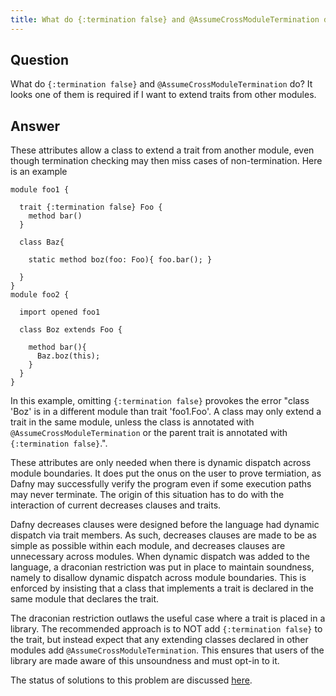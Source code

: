 ```yaml
---
title: What do {:termination false} and @AssumeCrossModuleTermination do? It looks one of them is required if I want to extend traits from other modules.
---
```


## Question

What do `{:termination false}` and `@AssumeCrossModuleTermination` do? It looks one of them is required if I want to extend traits from other modules.

## Answer

These attributes allow a class to extend a trait from another module, even though termination checking may then miss cases of non-termination. Here is an example
```dafny
module foo1 {

  trait {:termination false} Foo {
    method bar()
  }

  class Baz{

    static method boz(foo: Foo){ foo.bar(); }

  }
}
module foo2 {

  import opened foo1

  class Boz extends Foo {

    method bar(){
      Baz.boz(this);
    }
  }
}
```
In this example, omitting `{:termination false}` provokes the error "class 'Boz' is in a different module than trait 'foo1.Foo'. A class may only extend a trait in the same module, 
unless the class is annotated with `@AssumeCrossModuleTermination` or the parent trait is annotated with `{:termination false}`.".

These attributes are only needed when there is dynamic dispatch across module boundaries.
It does put the onus on the user to prove termiation, as Dafny may successfully verify the program even if some execution paths may never terminate.
The origin of this situation has to do with the interaction of current decreases clauses and traits.

Dafny decreases clauses were designed before the language had dynamic dispatch via trait members. As such, decreases clauses are made to be as simple as possible within each module, and decreases clauses are unnecessary across modules. When dynamic dispatch was added to the language, a draconian restriction was put in place to maintain soundness, namely to disallow dynamic dispatch across module boundaries. This is enforced by insisting that a class that implements a trait is declared in the same module that declares the trait.

The draconian restriction outlaws the useful case where a trait is placed in a library. 
The recommended approach is to NOT add `{:termination false}` to the trait,
but instead expect that any extending classes declared in other modules add `@AssumeCrossModuleTermination`.
This ensures that users of the library are made aware of this unsoundness and must opt-in to it.

The status of solutions to this problem are discussed [here](https://github.com/dafny-lang/dafny/issues/1588).
